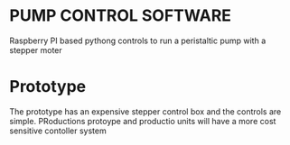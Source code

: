 #   PUMP CONTROL SOFTWARE

Raspberry PI based pythong controls to run a peristaltic pump with a stepper moter

#  Prototype

The prototype has an expensive stepper control box and the controls are simple. 
PRoductions protoype and productio units will have a more cost sensitive contoller system

